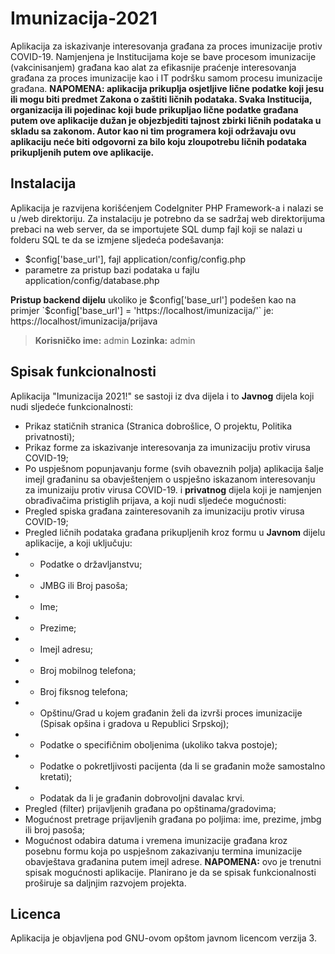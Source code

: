 # Imunizacija-2021
Aplikacija za iskazivanje interesovanja građana za proces imunizacije protiv COVID-19. Namjenjena je Institucijama koje se bave procesom imunizacije (vakcinisanjem) građana kao alat za efikasnije praćenje interesovanja građana za proces imunizacije kao i IT podršku samom procesu imunizacije građana. 
**NAPOMENA: aplikacija prikuplja osjetljive lične podatke koji jesu ili mogu biti predmet Zakona o zaštiti ličnih podataka. Svaka Institucija, organizacija ili pojedinac koji bude prikupljao lične podatke građana putem ove aplikacije dužan je objezbjediti tajnost zbirki ličnih podataka u skladu sa zakonom. Autor kao ni tim programera koji održavaju ovu aplikaciju neće biti odgovorni za bilo koju zloupotrebu ličnih podataka prikupljenih putem ove aplikacije.**
## Instalacija
Aplikacija je razvijena korišćenjem CodeIgniter PHP Framework-a i nalazi se u /web direktoriju. Za instalaciju je potrebno da se sadržaj web direktorijuma prebaci na web server, da se importujete SQL dump fajl koji se nalazi u folderu SQL te da se izmjene sljedeća podešavanja:
* $config['base_url'], fajl application/config/config.php
* parametre za pristup bazi podataka u fajlu application/config/database.php

__Pristup backend dijelu__ ukoliko je $config['base_url'] podešen kao na primjer `$config['base_url'] = 'https://localhost/imunizacija/'` je: https://localhost/imunizacija/prijava
> __Korisničko ime:__ admin
> __Lozinka:__ admin
## Spisak funkcionalnosti
Aplikacija "Imunizacija 2021!" se sastoji iz dva dijela i to **Javnog** dijela koji nudi sljedeće funkcionalnosti:
* Prikaz statičnih stranica (Stranica dobrošlice, O projektu, Politika privatnosti);
* Prikaz forme za iskazivanje interesovanja za imunizaciju protiv virusa COVID-19;
* Po uspješnom popunjavanju forme (svih obaveznih polja) aplikacija šalje imejl građaninu sa obavještenjem o uspješno iskazanom interesovanju za imunizaiju protiv virusa COVID-19.
i **privatnog** dijela koji je namjenjen obrađivačima pristiglih prijava, a koji nudi sljedeće mogućnosti:
* Pregled spiska građana zainteresovanih za imunizaciju protiv virusa COVID-19;
* Pregled ličnih podataka građana prikupljenih kroz formu u **Javnom** dijelu aplikacije, a koji uključuju:
* * Podatke o državljanstvu;
* * JMBG ili Broj pasoša;
* * Ime;
* * Prezime;
* * Imejl adresu;
* * Broj mobilnog telefona;
* * Broj fiksnog telefona;
* * Opštinu/Grad u kojem građanin želi da izvrši proces imunizacije (Spisak opšina i gradova u Republici Srpskoj);
* * Podatke o specifičnim oboljenima (ukoliko takva postoje);
* * Podatke o pokretljivosti pacijenta (da li se građanin može samostalno kretati);
* * Podatak da li je građanin dobrovoljni davalac krvi.
* Pregled (filter) prijavljenih građana po opštinama/gradovima;
* Mogućnost pretrage prijavljenih građana po poljima: ime, prezime, jmbg ili broj pasoša;
* Mogućnost odabira datuma i vremena imunizacije građana kroz posebnu formu koja po uspješnom zakazivanju termina imunizacije obavještava građanina putem imejl adrese.
__NAPOMENA:__ ovo je trenutni spisak mogućnosti aplikacije. Planirano je da se spisak funkcionalnosti proširuje sa daljnjim razvojem projekta.
## Licenca
Aplikacija je objavljena pod GNU-ovom opštom javnom licencom verzija 3.
